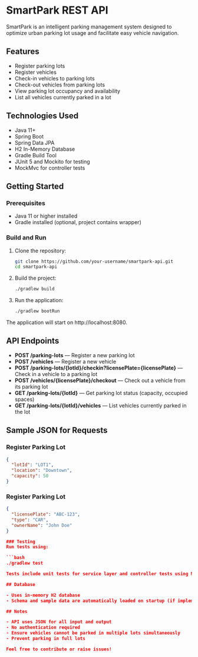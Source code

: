 # SmartPark REST API

SmartPark is an intelligent parking management system designed to optimize urban parking lot usage and facilitate easy vehicle navigation.

## Features

- Register parking lots
- Register vehicles
- Check-in vehicles to parking lots
- Check-out vehicles from parking lots
- View parking lot occupancy and availability
- List all vehicles currently parked in a lot

## Technologies Used

- Java 11+
- Spring Boot
- Spring Data JPA
- H2 In-Memory Database
- Gradle Build Tool
- JUnit 5 and Mockito for testing
- MockMvc for controller tests

## Getting Started

### Prerequisites

- Java 11 or higher installed
- Gradle installed (optional, project contains wrapper)

### Build and Run

1. Clone the repository:
   ```bash
   git clone https://github.com/your-username/smartpark-api.git
   cd smartpark-api

2. Build the project:
   ```bash
   ./gradlew build

3. Run the application:
   ```bash
   ./gradlew bootRun

The application will start on http://localhost:8080.

## API Endpoints

- **POST /parking-lots** — Register a new parking lot  
- **POST /vehicles** — Register a new vehicle  
- **POST /parking-lots/{lotId}/checkin?licensePlate={licensePlate}** — Check in a vehicle to a parking lot  
- **POST /vehicles/{licensePlate}/checkout** — Check out a vehicle from its parking lot  
- **GET /parking-lots/{lotId}** — Get parking lot status (capacity, occupied spaces)  
- **GET /parking-lots/{lotId}/vehicles** — List vehicles currently parked in the lot  

## Sample JSON for Requests

### Register Parking Lot

```json
{
  "lotId": "LOT1",
  "location": "Downtown",
  "capacity": 50
}
```
### Register Parking Lot

```json
{
  "licensePlate": "ABC-123",
  "type": "CAR",
  "ownerName": "John Doe"
}

### Testing
Run tests using:

```bash
./gradlew test

Tests include unit tests for service layer and controller tests using MockMvc.

## Database

- Uses in-memory H2 database
- Schema and sample data are automatically loaded on startup (if implemented)

## Notes

- API uses JSON for all input and output
- No authentication required
- Ensure vehicles cannot be parked in multiple lots simultaneously
- Prevent parking in full lots

Feel free to contribute or raise issues!
